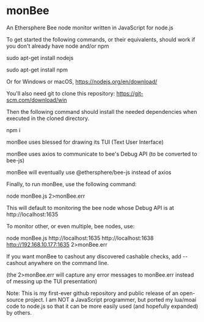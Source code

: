 # monBee
An Ethersphere Bee node monitor written in JavaScript for node.js

To get started the following commands, or their equivalents, should work if you don't already have node and/or npm

sudo apt-get install nodejs

sudo apt-get install npm

Or for Windows or macOS, https://nodejs.org/en/download/

You'll also need git to clone this repository: https://git-scm.com/download/win

Then the following command should install the needed dependencies when executed in the cloned directory.

npm i

monBee uses blessed for drawing its TUI (Text User Interface)

monBee uses axios to communicate to bee's Debug API (to be converted to bee-js)

monBee will eventually use @ethersphere/bee-js instead of axios

Finally, to run monBee, use the following command:

node monBee.js 2>monBee.err

This will default to monitoring the bee node whose Debug API is at http://localhost:1635

To monitor other, or even multiple, bee nodes, use:

node monBee.js http://localhost:1635 http://localhost:1638 http://192.168.10.177:1635 2>monBee.err

If you want monBee to cashout any discovered cashable checks, add --cashout anywhere on the command line.

(the 2>monBee.err will capture any error messages to monBee.err instead of messing up the TUI presentation)

Note: This is my first-ever github repository and public release of an open-source project.  I am NOT a JavaScript programmer, but ported my lua/moai code to node.js so that it can be more easily used (and hopefully expanded) by others.
